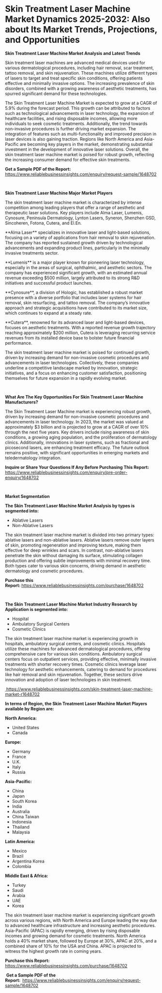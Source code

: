 <p><h1>Skin Treatment Laser Machine Market Dynamics 2025-2032: Also about Its Market Trends, Projections, and Opportunities</h1></p><p><strong>Skin Treatment Laser Machine Market Analysis and Latest Trends</strong></p>
<p><p>Skin treatment laser machines are advanced medical devices used for various dermatological procedures, including hair removal, scar treatment, tattoo removal, and skin rejuvenation. These machines utilize different types of lasers to target and treat specific skin conditions, offering patients effective and minimally invasive options. The increasing prevalence of skin disorders, combined with a growing awareness of aesthetic treatments, has spurred significant demand for these technologies.</p><p>The Skin Treatment Laser Machine Market is expected to grow at a CAGR of 5.9% during the forecast period. This growth can be attributed to factors such as technological advancements in laser technology, the expansion of healthcare facilities, and rising disposable incomes, allowing more individuals to seek cosmetic treatments. Additionally, the trend towards non-invasive procedures is further driving market expansion. The integration of features such as multi-functionality and improved precision in laser devices is also gaining traction. Regions like North America and Asia-Pacific are becoming key players in the market, demonstrating substantial investment in the development of innovative laser solutions. Overall, the skin treatment laser machine market is poised for robust growth, reflecting the increasing consumer demand for effective skin treatments.</p></p>
<p><strong>Get a Sample PDF of the Report:&nbsp;</strong> <a href="https://www.reliablebusinessinsights.com/enquiry/request-sample/1648702?utm_campaign=3048&utm_medium=2&utm_source=Github&utm_content=ia&utm_term=13042025&utm_id=skin-treatment-laser-machine">https://www.reliablebusinessinsights.com/enquiry/request-sample/1648702</a></p>
<p>&nbsp;</p>
<p><strong>Skin Treatment Laser Machine Major Market Players</strong></p>
<p><p>The skin treatment laser machine market is characterized by intense competition among leading players that offer a range of aesthetic and therapeutic laser solutions. Key players include Alma Laser, Lumenis, Cynosure, Peninsula Dermatology, Lynton Lasers, Syneron, Shenzhen GSD, Sincoheren, Fotona, Cutera, and El.En. </p><p>**Alma Laser** specializes in innovative laser and light-based solutions, focusing on a variety of applications from hair removal to skin rejuvenation. The company has reported sustained growth driven by technological advancements and expanding product lines, particularly in the minimally invasive treatments sector.</p><p>**Lumenis** is a major player known for pioneering laser technology, especially in the areas of surgical, ophthalmic, and aesthetic sectors. The company has experienced significant growth, with an estimated annual revenue exceeding $500 million, largely attributed to its strong R&D initiatives and successful product launches.</p><p>**Cynosure**, a division of Hologic, has established a robust market presence with a diverse portfolio that includes laser systems for hair removal, skin resurfacing, and tattoo removal. The company’s innovative approach and strategic acquisitions have contributed to its market size, which continues to expand at a steady rate.</p><p>**Cutera**, renowned for its advanced laser and light-based devices, focuses on aesthetic treatments. With a reported revenue growth trajectory reaching approximately $200 million, Cutera is leveraging recurring service revenues from its installed device base to bolster future financial performance.</p><p>The skin treatment laser machine market is poised for continued growth, driven by increasing demand for non-invasive cosmetic procedures and advancements in laser technologies. Collectively, these companies underline a competitive landscape marked by innovation, strategic initiatives, and a focus on enhancing customer satisfaction, positioning themselves for future expansion in a rapidly evolving market.</p></p>
<p>&nbsp;</p>
<p><strong>What Are The Key Opportunities For Skin Treatment Laser Machine Manufacturers?</strong></p>
<p><p>The Skin Treatment Laser Machine market is experiencing robust growth, driven by increasing demand for non-invasive cosmetic procedures and advancements in laser technology. In 2023, the market was valued at approximately $3 billion and is projected to grow at a CAGR of over 10% through the next five years. Key drivers include rising awareness of skin conditions, a growing aging population, and the proliferation of dermatology clinics. Additionally, innovations in laser systems, such as fractional and picosecond lasers, are enhancing treatment efficacy. The future outlook remains positive, with significant opportunities in emerging markets and teledermatology integration.</p></p>
<p><strong>Inquire or Share Your Questions If Any Before Purchasing This Report:</strong> <a href="https://www.reliablebusinessinsights.com/enquiry/pre-order-enquiry/1648702?utm_campaign=3048&utm_medium=2&utm_source=Github&utm_content=ia&utm_term=13042025&utm_id=skin-treatment-laser-machine">https://www.reliablebusinessinsights.com/enquiry/pre-order-enquiry/1648702</a></p>
<p>&nbsp;</p>
<p><strong>Market Segmentation</strong></p>
<p><strong>The Skin Treatment Laser Machine Market Analysis by types is segmented into:</strong></p>
<p><ul><li>Ablative Lasers</li><li>Non-Ablative Lasers</li></ul></p>
<p><p>The skin treatment laser machine market is divided into two primary types: ablative lasers and non-ablative lasers. Ablative lasers remove outer layers of skin, promoting regeneration and improving texture, making them effective for deep wrinkles and scars. In contrast, non-ablative lasers penetrate the skin without damaging its surface, stimulating collagen production and offering subtle improvements with minimal recovery time. Both types cater to various skin concerns, driving demand in aesthetic dermatology and cosmetic procedures.</p></p>
<p><strong>Purchase this Report:&nbsp;</strong><a href="https://www.reliablebusinessinsights.com/purchase/1648702?utm_campaign=3048&utm_medium=2&utm_source=Github&utm_content=ia&utm_term=13042025&utm_id=skin-treatment-laser-machine">https://www.reliablebusinessinsights.com/purchase/1648702</a></p>
<p>&nbsp;</p>
<p><strong>The Skin Treatment Laser Machine Market Industry Research by Application is segmented into:</strong></p>
<p><ul><li>Hospital</li><li>Ambulatory Surgical Centers</li><li>Cosmetic Clinics</li></ul></p>
<p><p>The skin treatment laser machine market is experiencing growth in hospitals, ambulatory surgical centers, and cosmetic clinics. Hospitals utilize these machines for advanced dermatological procedures, offering comprehensive care for various skin conditions. Ambulatory surgical centers focus on outpatient services, providing effective, minimally invasive treatments with shorter recovery times. Cosmetic clinics leverage laser technology for aesthetic enhancements, catering to demand for procedures like hair removal and skin rejuvenation. Together, these sectors drive innovation and adoption of laser technologies in skin treatment.</p></p>
<p><a href="https://www.reliablebusinessinsights.com/skin-treatment-laser-machine-market-r1648702?utm_campaign=3048&utm_medium=2&utm_source=Github&utm_content=ia&utm_term=13042025&utm_id=skin-treatment-laser-machine">&nbsp;https://www.reliablebusinessinsights.com/skin-treatment-laser-machine-market-r1648702</a></p>
<p><strong>In terms of Region, the Skin Treatment Laser Machine Market Players available by Region are:</strong></p>
<p>
    <p> <strong> North America: </strong>
        <ul>
            <li>United States</li>
            <li>Canada</li>
        </ul>
        </p> 
    <p> <strong> Europe: </strong>
        <ul>
            <li>Germany</li>
            <li>France</li>
            <li>U.K.</li>
            <li>Italy</li>
            <li>Russia</li>
        </ul>
        </p> 
    <p> <strong> Asia-Pacific: </strong>
        <ul>
            <li>China</li>
            <li>Japan</li>
            <li>South Korea</li>
            <li>India</li>
            <li>Australia</li>
            <li>China Taiwan</li>
            <li>Indonesia</li>
            <li>Thailand</li>
            <li>Malaysia</li>
        </ul>
        </p> 
    <p> <strong> Latin America: </strong>
        <ul>
            <li>Mexico</li>
            <li>Brazil</li>
            <li>Argentina Korea</li>
            <li>Colombia</li>
        </ul>
        </p> 
    <p> <strong> Middle East & Africa: </strong>
        <ul>
            <li>Turkey</li>
            <li>Saudi</li>
            <li>Arabia</li>
            <li>UAE</li>
            <li>Korea</li>
        </ul>
    </p>
    </p>
<p><p>The skin treatment laser machine market is experiencing significant growth across various regions, with North America and Europe leading the way due to advanced healthcare infrastructure and increasing aesthetic procedures. Asia-Pacific (APAC) is rapidly emerging, driven by rising disposable incomes and growing demand for cosmetic treatments. North America holds a 40% market share, followed by Europe at 30%, APAC at 20%, and a combined share of 10% for the USA and China. APAC is projected to witness the highest growth rate in coming years.</p></p>
<p><strong>Purchase this Report: </strong><a href="https://www.reliablebusinessinsights.com/purchase/1648702?utm_campaign=3048&utm_medium=2&utm_source=Github&utm_content=ia&utm_term=13042025&utm_id=skin-treatment-laser-machine">https://www.reliablebusinessinsights.com/purchase/1648702</a></p>
<p>&nbsp;<strong>Get a Sample PDF of the Report:&nbsp;&nbsp;</strong><a href="https://www.reliablebusinessinsights.com/enquiry/request-sample/1648702?utm_campaign=3048&utm_medium=2&utm_source=Github&utm_content=ia&utm_term=13042025&utm_id=skin-treatment-laser-machine">https://www.reliablebusinessinsights.com/enquiry/request-sample/1648702</a></p>
<p><strong></strong></p>
<p><p></p><p></p><p></p></p>